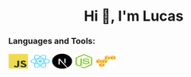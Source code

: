 <h1 align="center">Hi 👋, I'm Lucas</h1>

<h3 align="left">Languages and Tools:</h3>

<div>
  <img src="https://raw.githubusercontent.com/devicons/devicon/master/icons/javascript/javascript-original.svg" alt="javascript" width="40" height="30"
       style="max-width: 100%"/>
  <img src="https://raw.githubusercontent.com/devicons/devicon/master/icons/react/react-original.svg" alt="React" width="40" height="30"
       style="max-width: 100%"/>
  <img src="https://github.com/devicons/devicon/blob/master/icons/nextjs/nextjs-original.svg" alt="Next" width="40" height="30"
      style="max-width: 100%"/>  
  <img src="https://github.com/devicons/devicon/blob/master/icons/nodejs/nodejs-original.svg" alt="Node" width="40" height="30"
      style="max-width: 100%"/>
  <img src="https://github.com/devicons/devicon/blob/master/icons/amazonwebservices/amazonwebservices-original.svg" alt="AWS" width="40" height="30"
      style="max-width: 100%"/>  
</div>

